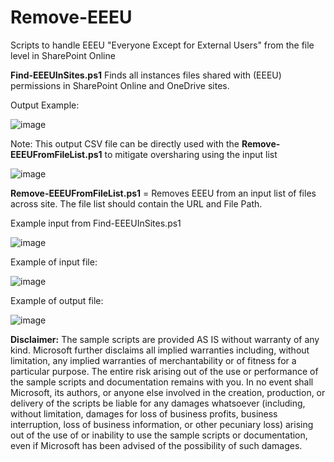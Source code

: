# Remove-EEEU
Scripts to handle EEEU "Everyone Except for External Users" from the file level in SharePoint Online


**Find-EEEUInSites.ps1** Finds all instances files shared with (EEEU) permissions in SharePoint Online and OneDrive sites.

Output Example:

![image](https://github.com/user-attachments/assets/03c6c701-6682-4198-af46-04d84977822c)

Note: This output CSV file can be directly used with the **Remove-EEEUFromFileList.ps1** to mitigate oversharing using the input list

![image](https://github.com/user-attachments/assets/eb0a6d81-624c-4f3a-9b64-c718e2503b04)


**Remove-EEEUFromFileList.ps1** = Removes EEEU from an input list of files across site. The file list should contain the URL and File Path.

Example input from Find-EEEUInSites.ps1


![image](https://github.com/user-attachments/assets/61962bfa-1d1c-4fb8-8994-a20ca70ce0f9)




Example of input file:

![image](https://github.com/user-attachments/assets/2d01a23b-5896-4c26-ba29-dc1421edb305)

Example of output file:

![image](https://github.com/user-attachments/assets/7a830349-8427-4233-b873-52b5e495ff3d)


**Disclaimer:** The sample scripts are provided AS IS without warranty of any kind. 
Microsoft further disclaims all implied warranties including, without limitation, 
any implied warranties of merchantability or of fitness for a particular purpose. 
The entire risk arising out of the use or performance of the sample scripts and documentation remains with you. 
In no event shall Microsoft, its authors, or anyone else involved in the creation, 
production, or delivery of the scripts be liable for any damages whatsoever 
(including, without limitation, damages for loss of business profits, business interruption, 
loss of business information, or other pecuniary loss) arising out of the use of or inability 
to use the sample scripts or documentation, even if Microsoft has been advised of the possibility of such damages.
